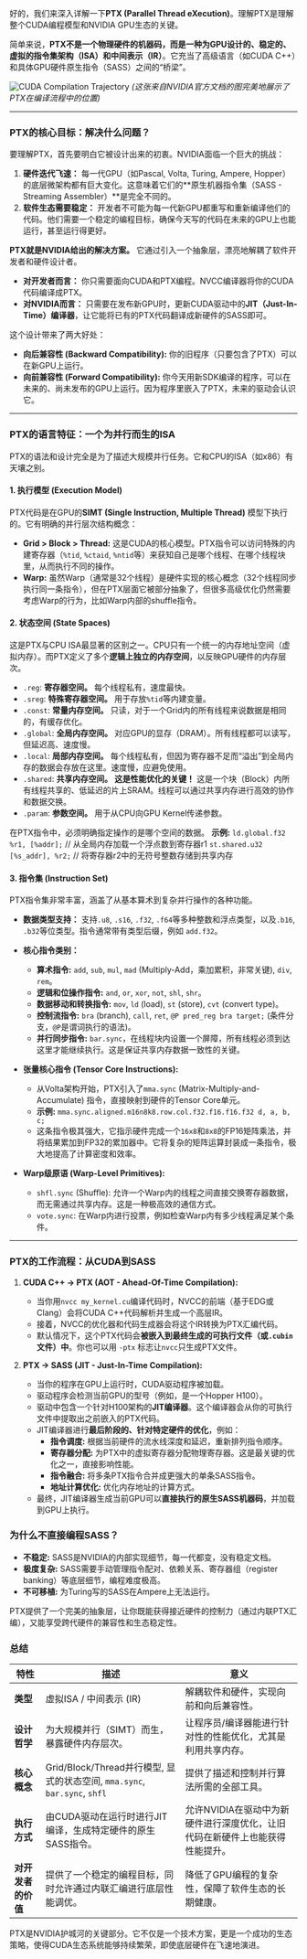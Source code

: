 好的，我们来深入详解一下**PTX (Parallel Thread eXecution)**。理解PTX是理解整个CUDA编程模型和NVIDIA GPU生态的关键。

简单来说，**PTX不是一个物理硬件的机器码，而是一种为GPU设计的、稳定的、虚拟的指令集架构（ISA）和中间表示（IR）**。它充当了高级语言（如CUDA C++）和具体GPU硬件原生指令（SASS）之间的“桥梁”。

![CUDA Compilation Trajectory](https://docs.nvidia.com/cuda/ptx/graphics/ptx_isa_3_1.png)
*(这张来自NVIDIA官方文档的图完美地展示了PTX在编译流程中的位置)*

---

### PTX的核心目标：解决什么问题？

要理解PTX，首先要明白它被设计出来的初衷。NVIDIA面临一个巨大的挑战：
1.  **硬件迭代飞速：** 每一代GPU（如Pascal, Volta, Turing, Ampere, Hopper）的底层微架构都有巨大变化。这意味着它们的**原生机器指令集（SASS - Streaming Assembler）**是完全不同的。
2.  **软件生态需要稳定：** 开发者不可能为每一代新GPU都重写和重新编译他们的代码。他们需要一个稳定的编程目标，确保今天写的代码在未来的GPU上也能运行，甚至运行得更好。

**PTX就是NVIDIA给出的解决方案。** 它通过引入一个抽象层，漂亮地解耦了软件开发者和硬件设计者。

*   **对开发者而言：** 你只需要面向CUDA和PTX编程。NVCC编译器将你的CUDA代码编译成PTX。
*   **对NVIDIA而言：** 只需要在发布新GPU时，更新CUDA驱动中的**JIT（Just-In-Time）编译器**，让它能将已有的PTX代码翻译成新硬件的SASS即可。

这个设计带来了两大好处：
*   **向后兼容性 (Backward Compatibility):** 你的旧程序（只要包含了PTX）可以在新GPU上运行。
*   **向前兼容性 (Forward Compatibility):** 你今天用新SDK编译的程序，可以在未来的、尚未发布的GPU上运行。因为程序里嵌入了PTX，未来的驱动会认识它。

---

### PTX的语言特征：一个为并行而生的ISA

PTX的语法和设计完全是为了描述大规模并行任务。它和CPU的ISA（如x86）有天壤之别。

#### 1. 执行模型 (Execution Model)

PTX代码是在GPU的**SIMT (Single Instruction, Multiple Thread)** 模型下执行的。它有明确的并行层次结构概念：
*   **Grid > Block > Thread:** 这是CUDA的核心模型。PTX指令可以访问特殊的内建寄存器（`%tid`, `%ctaid`, `%ntid`等）来获知自己是哪个线程、在哪个线程块里，从而执行不同的操作。
*   **Warp:** 虽然Warp（通常是32个线程）是硬件实现的核心概念（32个线程同步执行同一条指令），但在PTX层面它被部分抽象了，但很多高级优化仍然需要考虑Warp的行为，比如Warp内部的shuffle指令。

#### 2. 状态空间 (State Spaces)

这是PTX与CPU ISA最显著的区别之一。CPU只有一个统一的内存地址空间（虚拟内存）。而PTX定义了多个**逻辑上独立的内存空间**，以反映GPU硬件的内存层次。

*   `.reg`: **寄存器空间。** 每个线程私有，速度最快。
*   `.sreg`: **特殊寄存器空间。** 用于存放`%tid`等内建变量。
*   `.const`: **常量内存空间。** 只读，对于一个Grid内的所有线程来说数据是相同的，有缓存优化。
*   `.global`: **全局内存空间。** 对应GPU的显存（DRAM）。所有线程都可以读写，但延迟高、速度慢。
*   `.local`: **局部内存空间。** 每个线程私有，但因为寄存器不足而“溢出”到全局内存的数据会存放在这里。速度慢，应避免使用。
*   `.shared`: **共享内存空间。** **这是性能优化的关键！** 这是一个块（Block）内所有线程共享的、低延迟的片上SRAM。线程可以通过共享内存进行高效的协作和数据交换。
*   `.param`: **参数空间。** 用于从CPU向GPU Kernel传递参数。

在PTX指令中，必须明确指定操作的是哪个空间的数据。
**示例:**
`ld.global.f32 %r1, [%addr];`  // 从全局内存加载一个浮点数到寄存器r1
`st.shared.u32 [%s_addr], %r2;` // 将寄存器r2中的无符号整数存储到共享内存

#### 3. 指令集 (Instruction Set)

PTX指令集非常丰富，涵盖了从基本算术到复杂并行操作的各种功能。

*   **数据类型支持：** 支持`.u8`, `.s16`, `.f32`, `.f64`等多种整数和浮点类型，以及`.b16`, `.b32`等位类型。指令通常带有类型后缀，例如 `add.f32`。

*   **核心指令类别：**
    *   **算术指令:** `add`, `sub`, `mul`, `mad` (Multiply-Add，乘加累积，非常关键), `div`, `rem`。
    *   **逻辑和位操作指令:** `and`, `or`, `xor`, `not`, `shl`, `shr`。
    *   **数据移动和转换指令:** `mov`, `ld` (load), `st` (store), `cvt` (convert type)。
    *   **控制流指令:** `bra` (branch), `call`, `ret`, `@P pred_reg bra target;` (条件分支，`@P`是谓词执行的语法)。
    *   **并行同步指令:** `bar.sync`，在线程块内设置一个屏障，所有线程必须到达这里才能继续执行。这是保证共享内存数据一致性的关键。

*   **张量核心指令 (Tensor Core Instructions):**
    *   从Volta架构开始，PTX引入了`mma.sync` (Matrix-Multiply-and-Accumulate) 指令，直接映射到硬件的Tensor Core单元。
    *   **示例:** `mma.sync.aligned.m16n8k8.row.col.f32.f16.f16.f32 d, a, b, c;`
    *   这条指令极其强大，它指示硬件完成一个`16x8`和`8x8`的FP16矩阵乘法，并将结果累加到FP32的累加器中。它将复杂的矩阵运算封装成一条指令，极大地提高了计算密度和效率。

*   **Warp级原语 (Warp-Level Primitives):**
    *   `shfl.sync` (Shuffle): 允许一个Warp内的线程之间直接交换寄存器数据，而无需通过共享内存。这是一种极高效的通信方式。
    *   `vote.sync`: 在Warp内进行投票，例如检查Warp内有多少线程满足某个条件。

---

### PTX的工作流程：从CUDA到SASS

1.  **CUDA C++ -> PTX (AOT - Ahead-Of-Time Compilation):**
    *   当你用`nvcc my_kernel.cu`编译代码时，NVCC的前端（基于EDG或Clang）会将CUDA C++代码解析并生成一个高层IR。
    *   接着，NVCC的优化器和代码生成器会将这个IR转换为PTX汇编代码。
    *   默认情况下，这个PTX代码会**被嵌入到最终生成的可执行文件（或`.cubin`文件）中**。你也可以用 `-ptx` 标志让`nvcc`只生成PTX文件。

2.  **PTX -> SASS (JIT - Just-In-Time Compilation):**
    *   当你的程序在GPU上运行时，CUDA驱动程序被加载。
    *   驱动程序会检测当前GPU的型号（例如，是一个Hopper H100）。
    *   驱动中包含一个针对H100架构的**JIT编译器**。这个编译器会从你的可执行文件中提取出之前嵌入的PTX代码。
    *   JIT编译器进行**最后阶段的、针对特定硬件的优化**，例如：
        *   **指令调度:** 根据当前硬件的流水线深度和延迟，重新排列指令顺序。
        *   **寄存器分配:** 为PTX中的虚拟寄存器分配物理寄存器。这是最关键的优化之一，直接影响性能。
        *   **指令融合:** 将多条PTX指令合并成更强大的单条SASS指令。
        *   **地址计算优化:** 优化内存地址的计算方式。
    *   最终，JIT编译器生成当前GPU可以**直接执行的原生SASS机器码**，并加载到GPU上执行。

### 为什么不直接编程SASS？

*   **不稳定:** SASS是NVIDIA的内部实现细节，每一代都变，没有稳定文档。
*   **极度复杂:** SASS需要手动管理指令配对、依赖关系、寄存器组（register banking）等底层细节，编程难度极高。
*   **不可移植:** 为Turing写的SASS在Ampere上无法运行。

PTX提供了一个完美的抽象层，让你既能获得接近硬件的控制力（通过内联PTX汇编），又能享受跨代硬件的兼容性和生态稳定性。

### 总结

| 特性             | 描述                                                                    | 意义                                                                   |
|------------------|-------------------------------------------------------------------------|------------------------------------------------------------------------|
| **类型**         | 虚拟ISA / 中间表示 (IR)                                                 | 解耦软件和硬件，实现向前和向后兼容性。                                     |
| **设计哲学**     | 为大规模并行（SIMT）而生，暴露硬件内存层次。                               | 让程序员/编译器能进行针对性的性能优化，尤其是利用共享内存。                |
| **核心概念**     | Grid/Block/Thread并行模型, 显式的状态空间, `mma.sync`, `bar.sync`, `shfl` | 提供了描述和控制并行算法所需的全部工具。                                   |
| **执行方式**     | 由CUDA驱动在运行时进行JIT编译，生成特定硬件的原生SASS指令。                  | 允许NVIDIA在驱动中为新硬件进行深度优化，让旧代码在新硬件上也能获得性能提升。 |
| **对开发者的价值** | 提供了一个稳定的编程目标，同时允许通过内联汇编进行底层性能调优。          | 降低了GPU编程的复杂性，保障了软件生态的长期健康。                        |

PTX是NVIDIA护城河的关键部分。它不仅是一个技术方案，更是一个成功的生态策略，使得CUDA生态系统能够持续繁荣，即使底层硬件在飞速地演进。